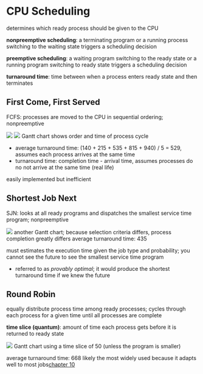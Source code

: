 # CPU Scheduling
determines which ready process should be given to the CPU

**nonpreemptive scheduling**: a terminating program or a running process switching to the waiting state triggers a scheduling decision

**preemptive scheduling**: a waiting program switching to the ready state or a running program switching to ready state triggers a scheduling decision

**turnaround time**: time between when a process enters ready state and then terminates

## First Come, First Served
FCFS: processes are moved to the CPU in sequential ordering; nonpreemptive

![](..\..\.pastes\2021-07-16-14-07-02.png)
![](..\..\.pastes\2021-07-16-14-07-38.png)
Gantt chart shows order and time of process cycle
- average turnaround time: (140 + 215 + 535 + 815 + 940) / 5 = 529, assumes each process arrives at the same time
- turnaround time: completion time - arrival time, assumes processes do no not arrive at the same time (real life)

easily implemented but inefficient

## Shortest Job Next
SJN: looks at all ready programs and dispatches the smallest service time program; nonpreemptive

![](..\..\.pastes\2021-07-16-14-42-49.png)
another Gantt chart; because selection criteria differs, process completion greatly differs
average turnaround time: 435

must estimates the execution time given the job type and probability; you cannot see the future to see the smallest service time program
- referred to as _provably optimal_; it would produce the shortest turnaround time if we knew the future

## Round Robin
equally distribute process time among ready processes; cycles through each process for a given time until all processes are complete

**time slice (quantum)**: amount of time each process gets before it is returned to ready state

![](..\..\.pastes\2021-07-16-14-48-57.png)
Gantt chart using a time slice of 50 (unless the program is smaller)

average turnaround time: 668
likely the most widely used because it adapts well to most jobs[chapter 10]()

